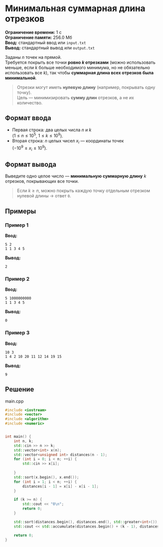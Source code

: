 # Минимальная суммарная длина отрезков

**Ограничение времени:** 1 с  
**Ограничение памяти:** 256.0 Мб  
**Ввод:** стандартный ввод или `input.txt`  
**Вывод:** стандартный вывод или `output.txt`

Заданы $n$ точек на прямой.  
Требуется покрыть все точки **ровно $k$ отрезками** (можно использовать меньше, если $k$ больше необходимого минимума, но не обязательно использовать все $k$), так чтобы **суммарная длина всех отрезков была минимальной**.

> Отрезки могут иметь **нулевую длину** (например, покрывать одну точку).  
> Цель — минимизировать **сумму длин** отрезков, а не их количество.

## Формат ввода

- Первая строка: два целых числа $n$ и $k$  
  ($1 \leq n \leq 10^5$, $1 \leq k \leq 10^9$).
- Вторая строка: $n$ целых чисел $x_i$ — координаты точек  
  ($-10^9 \leq x_i \leq 10^9$).

## Формат вывода

Выведите одно целое число — **минимальную суммарную длину** $k$ отрезков, покрывающих все точки.

> Если $k \geq n$, можно покрыть каждую точку отдельным отрезком нулевой длины → ответ `0`.

## Примеры

### Пример 1

**Ввод:**
```
5 2
1 1 3 4 5
```

**Вывод:**
```
2
```

### Пример 2

**Ввод:**
```
5 1000000000
1 1 3 4 5
```

**Вывод:**
```
0
```

### Пример 3

**Ввод:**
```
10 3
1 4 2 10 20 11 12 14 19 15
```

**Вывод:**
```
9
```
## Решение

main.cpp
```cpp
#include <iostream>
#include <vector>
#include <algorithm>
#include <numeric>


int main() {
    int n, k;
    std::cin >> n >> k;
    std::vector<int> x(n);
    std::vector<unsigned int> distances(n - 1);
    for (int i = 0; i < n; ++i) {
        std::cin >> x[i];
        
    }
    std::sort(x.begin(), x.end());
    for (int i = 1; i < n; ++i) {
        distances[i - 1] = x[i] - x[i - 1];
    }

    if (k >= n) {
        std::cout << "0\n";
        return 0;
    }

    std::sort(distances.begin(), distances.end(), std::greater<int>());
    std::cout << std::accumulate(distances.begin() + (k - 1), distances.end(), 0ll) << '\n';

    return 0;
}
```

